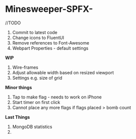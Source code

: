 # Minesweeper-SPFX-

//TODO 

1. Commit to latest code 
2. Change icons to FluentUI 
3. Remove references to Font-Awesome 
4. Webpart Properties - default settings



**WIP**
1. Wire-frames 
2. Adjust allowable width based on resized viewport 
3. Settings e.g. size of grid 
   
**Minor things**
1. Tap to make flag - needs to work on iPhone 
2. Start timer on first click 
3. Cannot place any more flags if flags placed > bomb count 

**Last Things**
1. MongoDB statistics 
2. 





